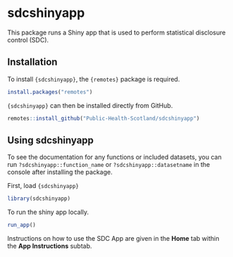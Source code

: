 # sdcshinyapp
This package runs a Shiny app that is used to perform statistical disclosure control (SDC).

## Installation
To install `{sdcshinyapp}`, the `{remotes}` package is required.
```r
install.packages("remotes")
```

`{sdcshinyapp}` can then be installed directly from GitHub.
```r
remotes::install_github("Public-Health-Scotland/sdcshinyapp")
```

## Using sdcshinyapp
To see the documentation for any functions or included datasets, you can run `?sdcshinyapp::function_name` or `?sdcshinyapp::datasetname` in the console after installing the package.

First, load `{sdcshinyapp}`

```r
library(sdcshinyapp)
```

To run the shiny app locally.
```r
run_app()
```

Instructions on how to use the SDC App are given in the **Home** tab within the **App Instructions** subtab.
